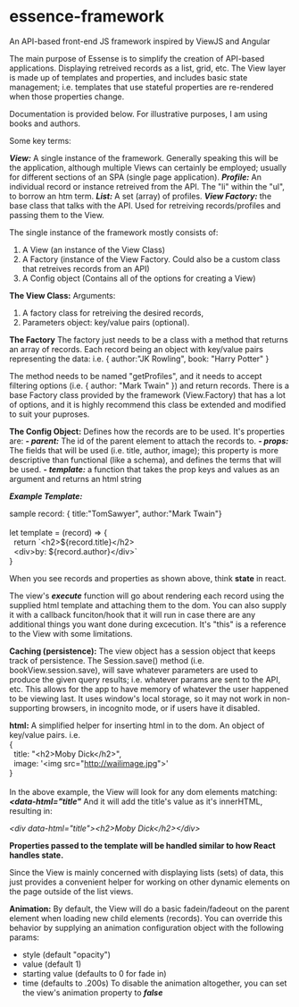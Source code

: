 # essence-framework
An API-based front-end JS framework inspired by ViewJS and Angular

The main purpose of Essense is to simplify the creation of API-based applications. Displaying retreived records as a list, grid, etc. The View layer is made up of templates and properties, and includes basic state management; i.e. templates that use stateful properties are re-rendered when those properties change.

Documentation is provided below. For illustrative purposes, I am using books and authors.

Some key terms:

***View:*** A single instance of the framework. Generally speaking this will be the application, although multiple Views can certainly be employed; usually for different sections of an SPA (single page application).
***Profile:*** An individual record or instance retreived from the API. The "li" within the "ul", to borrow an htm term. 
***List:*** A set (array) of profiles.
***View Factory:*** the base class that talks with the API. Used for retreiving records/profiles and passing them to the View. 

The single instance of the framework mostly consists of:
1) A View (an instance of the View Class)
2) A Factory (instance of the View Factory. Could also be a custom class that retreives records from an API)
3) A Config object (Contains all of the options for creating a View)


**The View Class:** 
Arguments: 
1. A factory class for retreiving the desired records,
2. Parameters object: key/value pairs (optional). 

**The Factory** The factory just needs to be a class with a method that returns an array of records. Each record being an object with key/value pairs representing the data: i.e. { author:"JK Rowling", book: "Harry Potter" } 

The method needs to be named "getProfiles", and it needs to accept filtering options (i.e. { author: "Mark Twain" }) and return records. There is a base Factory class provided by the framework (View.Factory) that has a lot of options, and it is highly recommend this class be extended and modified to suit your puproses.

**The Config Object:** Defines how the records are to be used. It's properties are:
***- parent:*** The id of the parent element to attach the records to.
***- props:*** The fields that will be used (i.e. title, author, image); this property is more descriptive than functional (like a schema), and defines the terms that will be used.
***- template:*** a function that takes the prop keys and values as an argument and returns an html string

***Example Template:***

sample record: { title:"TomSawyer", author:"Mark Twain"}<br />
  <br />let template = (record) => {
  <br />&nbsp;&nbsp;return \`&lt;h2&gt;${record.title}&lt;/h2&gt;
  <br />&nbsp;&nbsp;&lt;div&gt;by: ${record.author}&lt;/div&gt;\`
<br />}

When you see records and properties as shown above, think **state** in react.

The view's ***execute*** function will go about rendering each record using the supplied html template and attaching them to the dom. You can also supply it with a callback funciton/hook that it will run in case there are any additional things you want done during excecution. It's "this" is a reference to the View with some limitations.

**Caching (persistence):** The view object has a session object that keeps track of persistence. The Session.save() method (i.e. bookView.session.save), will save whatever parameters are used to produce the given query results; i.e. whatever params are sent to the API, etc. This allows for the app to have memory of whatever the user happened to be viewing last. It uses window's local storage, so it may not work in non-supporting browsers, in incognito mode, or if users have it disabled.

**html:** A simplified helper for inserting html in to the dom. An object of key/value pairs. i.e. 
<br />{ 
<br />&nbsp;&nbsp;title: "&lt;h2&gt;Moby Dick&lt;/h2&gt;", 
<br />&nbsp;&nbsp;image: '&lt;img src="http://wailimage.jpg"&gt;'
<br />}
<br /><br />In the above example, the View will look for any dom elements matching: ***<data-html="title"***
And it will add the title's value as it's innerHTML, resulting in:
<p><i>&lt;div data-html="title"&gt;&lt;h2&gt;Moby Dick&lt;/h2&gt;&lt;/div&gt;</i></p>

**Properties passed to the template will be handled similar to how React handles state.**

Since the View is mainly concerned with displaying lists (sets) of data, this just provides a convenient helper for working on other dynamic elements on the page outside of the list views.

**Animation:** By default, the View will do a basic fadein/fadeout on the parent element when loading new child elements (records). You can override this behavior by supplying an animation configuration object with the following params: 
- style (default "opacity")
- value (default 1)
- starting value (defaults to 0 for fade in)
- time (defaults to .200s)
To disable the animation altogether, you can set the view's animation property to ***false***


